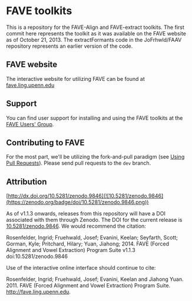 # FAVE toolkits

This is a repository for the FAVE-Align and FAVE-extract toolkits.
The first commit here represents the toolkit as it was available on the FAVE website as of October 21, 2013.
The extractFormants code in the JoFrhwld/FAAV repository represents an earlier version of the code.

## FAVE website

The interactive website for utilizing FAVE can be found at [fave.ling.upenn.edu](http://fave.ling.upenn.edu/)

## Support

You can find user support for installing and using the FAVE toolkits at the [FAVE Users' Group](https://groups.google.com/forum/#!forum/fave-users).

## Contributing to FAVE
For the most part, we'll be utilizing the fork-and-pull paradigm (see [Using Pull Requests](https://help.github.com/articles/using-pull-requests)). Please send pull requests to the `dev` branch.

## Attribution
[http://dx.doi.org/10.5281/zenodo.9846](![10.5281/zenodo.9846](https://zenodo.org/badge/doi/10.5281/zenodo.9846.png))

As of v1.1.3 onwards, releases from this repository will have a DOI associated with them through Zenodo. The DOI for the current release is [10.5281/zenodo.9846](http://dx.doi.org/10.5281/zenodo.9846). We would recommend the citation:

Rosenfelder, Ingrid; Fruehwald, Josef; Evanini, Keelan; Seyfarth, Scott; Gorman, Kyle; Pritchard, Hilary; Yuan, Jiahong; 2014. FAVE (Forced Alignment and Vowel Extraction) Program Suite v1.1.3 doi:10.5281/zenodo.9846 

Use of the interactive online interface should continue to cite:

Rosenfelder, Ingrid; Fruehwald, Josef; Evanini, Keelan and Jiahong Yuan. 2011. FAVE (Forced Alignment and Vowel Extraction) Program Suite. http://fave.ling.upenn.edu.